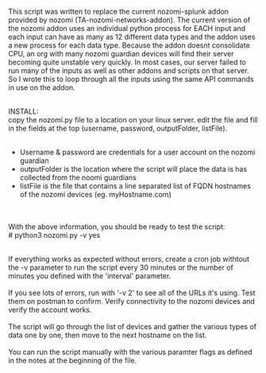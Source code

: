 This script was written to replace the current nozomi-splunk addon provided by nozomi (TA-nozomi-networks-addon).  The current version of the nozomi addon uses an individual python process for EACH input and each input can have as many as 12 different data types and the addon uses a new process for each data type.   Because the addon doesnt consolidate CPU, an org with many nozomi guardian devices will find their server becoming quite unstable very quickly.  In most cases, our server failed to run many of the inputs as well as other addons and scripts on that server.  So I wrote this to loop through all the inputs using the same API commands in use on the addon.  <br><br>

INSTALL: <br>
copy the nozomi.py file to a location on your linux server.  edit the file and fill in the fields at the top (username, password, outputFolder, listFile). <br><br>
<ul>
  <li>Username & password are credentials for a user account on the nozomi guardian</li>
  <li>outputFolder is the location where the script will place the data is has collected from the noomi guardians</li>
  <li>listFile is the file that contains a line separated list of FQDN hostnames of the nozomi devices (eg.  myHostname.com)</li>
  </ul>
  <br><br>
With the above information, you should be ready to test the script:<br>
# python3 nozomi.py -v yes<br><br>

If everything works as expected without errors, create a cron job withtout the -v parameter to run the script every 30 minutes or the number of minutes you defined with the 'interval' parameter.  <br><br>
If you see lots of errors, run with '-v 2' to see all of the URLs it's using.  Test them on postman to confirm.  Verify connectivity to the nozomi devices and verify the account works.  <br><br>
The script will go through the list of devices and gather the various types of data one by one, then move to the next hostname on the list.   <br><br>
You can run the script manually with the various paramter flags as defined in the notes at the beginning of the file.<br><br>
